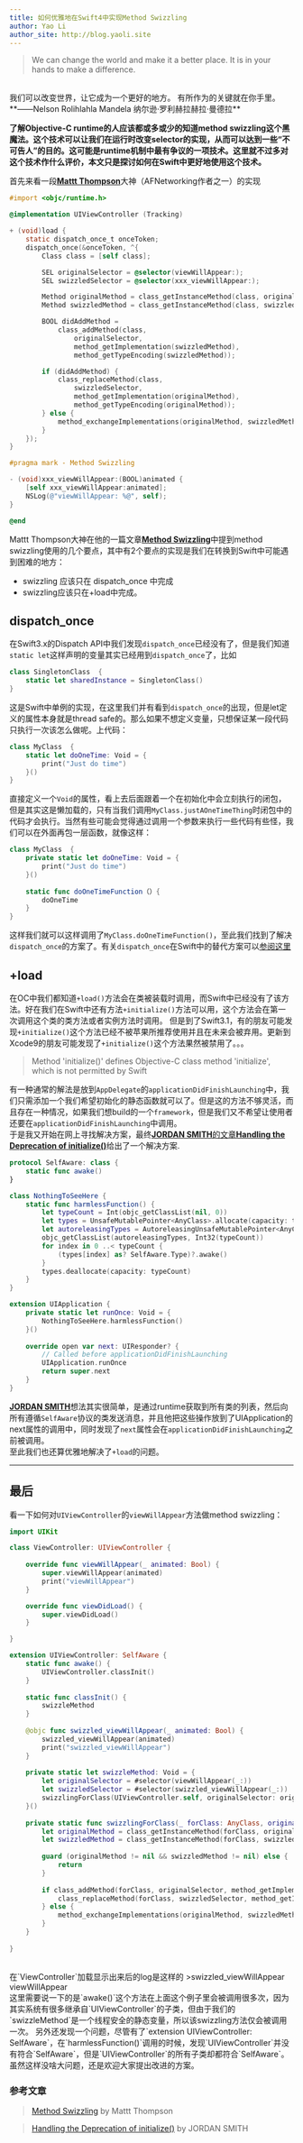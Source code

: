 ```yaml
---
title: 如何优雅地在Swift4中实现Method Swizzling
author: Yao Li
author_site: http://blog.yaoli.site
---
```


> We can change the world and make it a better place. 
It is in your hands to make a difference.
<br>
我们可以改变世界，让它成为一个更好的地方。
有所作为的关键就在你手里。
<br>
**——Nelson Rolihlahla Mandela 纳尔逊·罗利赫拉赫拉·曼德拉**

**了解Objective-C runtime的人应该都或多或少的知道method swizzling这个黑魔法。这个技术可以让我们在运行时改变selector的实现，从而可以达到一些“不可告人”的目的。这可能是runtime机制中最有争议的一项技术。这里就不过多对这个技术作什么评价，本文只是探讨如何在Swift中更好地使用这个技术。**

首先来看一段[**Mattt Thompson**](http://nshipster.com)大神（AFNetworking作者之一）的实现

```objective-c
#import <objc/runtime.h>

@implementation UIViewController (Tracking)

+ (void)load {
    static dispatch_once_t onceToken;
    dispatch_once(&onceToken, ^{
        Class class = [self class];

        SEL originalSelector = @selector(viewWillAppear:);
        SEL swizzledSelector = @selector(xxx_viewWillAppear:);

        Method originalMethod = class_getInstanceMethod(class, originalSelector);
        Method swizzledMethod = class_getInstanceMethod(class, swizzledSelector);

        BOOL didAddMethod =
            class_addMethod(class,
                originalSelector,
                method_getImplementation(swizzledMethod),
                method_getTypeEncoding(swizzledMethod));

        if (didAddMethod) {
            class_replaceMethod(class,
                swizzledSelector,
                method_getImplementation(originalMethod),
                method_getTypeEncoding(originalMethod));
        } else {
            method_exchangeImplementations(originalMethod, swizzledMethod);
        }
    });
}

#pragma mark - Method Swizzling

- (void)xxx_viewWillAppear:(BOOL)animated {
    [self xxx_viewWillAppear:animated];
    NSLog(@"viewWillAppear: %@", self);
}

@end
```
Mattt Thompson大神在他的一篇文章[**Method Swizzling**](http://nshipster.com/method-swizzling/)中提到method swizzling使用的几个要点，其中有2个要点的实现是我们在转换到Swift中可能遇到困难的地方：
> 
- swizzling 应该只在 dispatch_once 中完成
- swizzling应该只在+load中完成。

## dispatch_once
在Swift3.x的Dispatch API中我们发现`dispatch_once`已经没有了，但是我们知道`static let`这样声明的变量其实已经用到`dispatch_once`了，比如
```swift
class SingletonClass  {
    static let sharedInstance = SingletonClass()
}
```
这是Swift中单例的实现，在这里我们并有看到`dispatch_once`的出现，但是let定义的属性本身就是thread safe的。那么如果不想定义变量，只想保证某一段代码只执行一次该怎么做呢。上代码：
```swift
class MyClass  {
    static let doOneTime: Void = {
        print("Just do time")
    }()
}
```
直接定义一个`Void`的属性，看上去后面跟着一个在初始化中会立刻执行的闭包，但是其实这是懒加载的，只有当我们调用`MyClass.justAOneTimeThing`时闭包中的代码才会执行。当然有些可能会觉得通过调用一个参数来执行一些代码有些怪，我们可以在外面再包一层函数，就像这样：
```swift
class MyClass  {
    private static let doOneTime: Void = {
        print("Just do time")
    }()
    
    static func doOneTimeFunction（）{
        doOneTime
    }
}
```
这样我们就可以这样调用了`MyClass.doOneTimeFunction()`，至此我们找到了解决`dispatch_once`的方案了。有关`dispatch_once`在Swift中的替代方案可以[参阅这里](https://stackoverflow.com/questions/37801407/whither-dispatch-once-in-swift-3)

## +load
在OC中我们都知道`+load()`方法会在类被装载时调用，而Swift中已经没有了该方法。好在我们在Swift中还有方法`+initialize()`方法可以用，这个方法会在第一次调用这个类的类方法或者实例方法时调用。
但是到了Swift3.1，有的朋友可能发现`+initialize()`这个方法已经不被苹果所推荐使用并且在未来会被弃用。更新到Xcode9的朋友可能发现了`+initialize()`这个方法果然被禁用了。。。
> Method 'initialize()' defines Objective-C class method 'initialize', which is not permitted by Swift

有一种通常的解法是放到`AppDelegate`的`applicationDidFinishLaunching`中，我们只需添加一个我们希望初始化的静态函数就可以了。但是这的方法不够灵活，而且存在一种情况，如果我们想build的一个`framework`，但是我们又不希望让使用者还要在`applicationDidFinishLaunching`中调用。
<br>
于是我又开始在网上寻找解决方案，最终[**JORDAN SMITH**的文章**Handling the Deprecation of initialize()**](http://jordansmith.io/handling-the-deprecation-of-initialize/)给出了一个解决方案.

```swift
protocol SelfAware: class {
    static func awake()
}

class NothingToSeeHere {
    static func harmlessFunction() {
        let typeCount = Int(objc_getClassList(nil, 0))
        let types = UnsafeMutablePointer<AnyClass>.allocate(capacity: typeCount)
        let autoreleasingTypes = AutoreleasingUnsafeMutablePointer<AnyClass>(types)
        objc_getClassList(autoreleasingTypes, Int32(typeCount))
        for index in 0 ..< typeCount {
            (types[index] as? SelfAware.Type)?.awake()
        }
        types.deallocate(capacity: typeCount)
    }
}

extension UIApplication {
    private static let runOnce: Void = {
        NothingToSeeHere.harmlessFunction()
    }()
    
    override open var next: UIResponder? {
        // Called before applicationDidFinishLaunching
        UIApplication.runOnce
        return super.next
    }
}
```
[**JORDAN SMITH**](http://jordansmith.io)想法其实很简单，是通过runtime获取到所有类的列表，然后向所有遵循`SelfAware`协议的类发送消息，并且他把这些操作放到了UIApplication的next属性的调用中，同时发现了`next`属性会在`applicationDidFinishLaunching`之前被调用。
<br>
至此我们也还算优雅地解决了`+load`的问题。

***

## 最后
看一下如何对`UIViewController`的`viewWillAppear`方法做method swizzling：
```swift
import UIKit

class ViewController: UIViewController {
    
    override func viewWillAppear(_ animated: Bool) {
        super.viewWillAppear(animated)
        print("viewWillAppear")
    }

    override func viewDidLoad() {
        super.viewDidLoad()
    }

}

extension UIViewController: SelfAware {
    static func awake() {
        UIViewController.classInit()
    }
    
    static func classInit() {
        swizzleMethod
    }
    
    @objc func swizzled_viewWillAppear(_ animated: Bool) {
        swizzled_viewWillAppear(animated)
        print("swizzled_viewWillAppear")
    }
    
    private static let swizzleMethod: Void = {
        let originalSelector = #selector(viewWillAppear(_:))
        let swizzledSelector = #selector(swizzled_viewWillAppear(_:))
        swizzlingForClass(UIViewController.self, originalSelector: originalSelector, swizzledSelector: swizzledSelector)
    }()
    
    private static func swizzlingForClass(_ forClass: AnyClass, originalSelector: Selector, swizzledSelector: Selector) {
        let originalMethod = class_getInstanceMethod(forClass, originalSelector)
        let swizzledMethod = class_getInstanceMethod(forClass, swizzledSelector)
        
        guard (originalMethod != nil && swizzledMethod != nil) else {
            return
        }
        
        if class_addMethod(forClass, originalSelector, method_getImplementation(swizzledMethod!), method_getTypeEncoding(swizzledMethod!)) {
            class_replaceMethod(forClass, swizzledSelector, method_getImplementation(originalMethod!), method_getTypeEncoding(originalMethod!))
        } else {
            method_exchangeImplementations(originalMethod, swizzledMethod)
        }
    }
    
}
```
<br>
在`ViewController`加载显示出来后的log是这样的
>swizzled_viewWillAppear
viewWillAppear

<br>
这里需要说一下的是`awake()`这个方法在上面这个例子里会被调用很多次，因为其实系统有很多继承自`UIViewController`的子类，但由于我们的`swizzleMethod`是一个线程安全的静态变量，所以该swizzling方法仅会被调用一次。
另外还发现一个问题，尽管有了`extension UIViewController: SelfAware`，在`harmlessFunction()`调用的时候，发现`UIViewController`并没有符合`SelfAware`，但是`UIViewController`的所有子类却都符合`SelfAware`。
虽然这样没啥大问题，还是欢迎大家提出改进的方案。


### 参考文章
>[Method Swizzling](http://nshipster.com/method-swizzling/) by Mattt Thompson

>[Handling the Deprecation of initialize()](http://jordansmith.io/handling-the-deprecation-of-initialize/) by JORDAN SMITH














